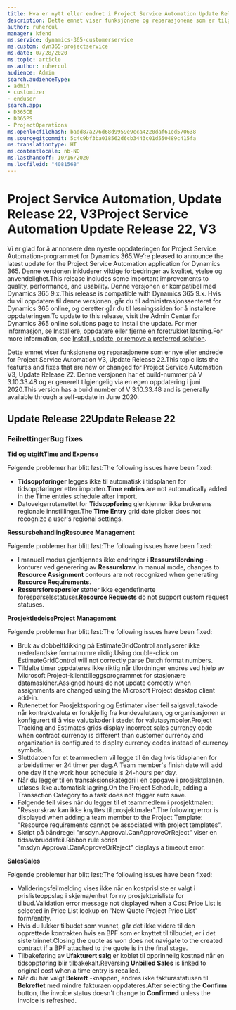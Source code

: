 ```yaml
---
title: Hva er nytt eller endret i Project Service Automation Update Release 22, V3
description: Dette emnet viser funksjonene og reparasjonene som er tilgjengelig i Project Service Automation Update Release 22, V3.
author: ruhercul
manager: kfend
ms.service: dynamics-365-customerservice
ms.custom: dyn365-projectservice
ms.date: 07/28/2020
ms.topic: article
ms.author: ruhercul
audience: Admin
search.audienceType:
- admin
- customizer
- enduser
search.app:
- D365CE
- D365PS
- ProjectOperations
ms.openlocfilehash: badd87a276d68d9959e9cca4220daf61ed570638
ms.sourcegitcommit: 5c4c9bf3ba018562d6cb3443c01d550489c415fa
ms.translationtype: HT
ms.contentlocale: nb-NO
ms.lasthandoff: 10/16/2020
ms.locfileid: "4081568"
---
```

# <a name="project-service-automation-update-release-22-v3"></a><span data-ttu-id="5167e-103">Project Service Automation, Update Release 22, V3</span><span class="sxs-lookup"><span data-stu-id="5167e-103">Project Service Automation Update Release 22, V3</span></span>

<span data-ttu-id="5167e-104">Vi er glad for å annonsere den nyeste oppdateringen for Project Service Automation-programmet for Dynamics 365.</span><span class="sxs-lookup"><span data-stu-id="5167e-104">We’re pleased to announce the latest update for the Project Service Automation application for Dynamics 365.</span></span> <span data-ttu-id="5167e-105">Denne versjonen inkluderer viktige forbedringer av kvalitet, ytelse og anvendelighet.</span><span class="sxs-lookup"><span data-stu-id="5167e-105">This release includes some important improvements to quality, performance, and usability.</span></span> <span data-ttu-id="5167e-106">Denne versjonen er kompatibel med Dynamics 365 9.x.</span><span class="sxs-lookup"><span data-stu-id="5167e-106">This release is compatible with Dynamics 365 9.x.</span></span> <span data-ttu-id="5167e-107">Hvis du vil oppdatere til denne versjonen, går du til administrasjonssenteret for Dynamics 365 online, og deretter går du til løsningssiden for å installere oppdateringen.</span><span class="sxs-lookup"><span data-stu-id="5167e-107">To update to this release, visit the Admin Center for Dynamics 365 online solutions page to install the update.</span></span> <span data-ttu-id="5167e-108">For mer informasjon, se [Installere, oppdatere eller fjerne en foretrukket løsning](https://docs.microsoft.com/power-platform/admin/install-remove-preferred-solution).</span><span class="sxs-lookup"><span data-stu-id="5167e-108">For more information, see [Install, update, or remove a preferred solution](https://docs.microsoft.com/power-platform/admin/install-remove-preferred-solution).</span></span>

<span data-ttu-id="5167e-109">Dette emnet viser funksjonene og reparasjonene som er nye eller endrede for Project Service Automation V3, Update Release 22.</span><span class="sxs-lookup"><span data-stu-id="5167e-109">This topic lists the features and fixes that are new or changed for Project Service Automation V3, Update Release 22.</span></span> <span data-ttu-id="5167e-110">Denne versjonen har et build-nummer på V 3.10.33.48 og er generelt tilgjengelig via en egen oppdatering i juni 2020.</span><span class="sxs-lookup"><span data-stu-id="5167e-110">This version has a build number of V 3.10.33.48 and is generally available through a self-update in June 2020.</span></span>

## <a name="update-release-22"></a><span data-ttu-id="5167e-111">Update Release 22</span><span class="sxs-lookup"><span data-stu-id="5167e-111">Update Release 22</span></span>

### <a name="bug-fixes"></a><span data-ttu-id="5167e-112">Feilrettinger</span><span class="sxs-lookup"><span data-stu-id="5167e-112">Bug fixes</span></span>



<span data-ttu-id="5167e-113">**Tid og utgift**</span><span class="sxs-lookup"><span data-stu-id="5167e-113">**Time and Expense**</span></span>

<span data-ttu-id="5167e-114">Følgende problemer har blitt løst:</span><span class="sxs-lookup"><span data-stu-id="5167e-114">The following issues have been fixed:</span></span>

- <span data-ttu-id="5167e-115">**Tidsoppføringer** legges ikke til automatisk i tidsplanen for tidsoppføringer etter importen.</span><span class="sxs-lookup"><span data-stu-id="5167e-115">**Time entries** are not automatically added in the Time entries schedule after import.</span></span>
- <span data-ttu-id="5167e-116">Datovelgerrutenettet for **Tidsoppføring** gjenkjenner ikke brukerens regionale innstillinger.</span><span class="sxs-lookup"><span data-stu-id="5167e-116">The **Time Entry** grid date picker does not recognize a user's regional settings.</span></span>

<span data-ttu-id="5167e-117">**Ressursbehandling**</span><span class="sxs-lookup"><span data-stu-id="5167e-117">**Resource Management**</span></span>

<span data-ttu-id="5167e-118">Følgende problemer har blitt løst:</span><span class="sxs-lookup"><span data-stu-id="5167e-118">The following issues have been fixed:</span></span>

- <span data-ttu-id="5167e-119">I manuell modus gjenkjennes ikke endringer i **Ressurstilordning** -konturer ved generering av **Ressurskrav**.</span><span class="sxs-lookup"><span data-stu-id="5167e-119">In manual mode, changes to **Resource Assignment** contours are not recognized when generating **Resource Requirements**.</span></span>
- <span data-ttu-id="5167e-120">**Ressursforespørsler** støtter ikke egendefinerte forespørselsstatuser.</span><span class="sxs-lookup"><span data-stu-id="5167e-120">**Resource Requests** do not support custom request statuses.</span></span>

<span data-ttu-id="5167e-121">**Prosjektledelse**</span><span class="sxs-lookup"><span data-stu-id="5167e-121">**Project Management**</span></span>

<span data-ttu-id="5167e-122">Følgende problemer har blitt løst:</span><span class="sxs-lookup"><span data-stu-id="5167e-122">The following issues have been fixed:</span></span>

- <span data-ttu-id="5167e-123">Bruk av dobbeltklikking på EstimateGridControl analyserer ikke nederlandske formatnumre riktig.</span><span class="sxs-lookup"><span data-stu-id="5167e-123">Using double-click on EstimateGridControl will not correctly parse Dutch format numbers.</span></span>
- <span data-ttu-id="5167e-124">Tildelte timer oppdateres ikke riktig når tilordninger endres ved hjelp av Microsoft Project-klienttilleggsprogrammet for stasjonære datamaskiner.</span><span class="sxs-lookup"><span data-stu-id="5167e-124">Assigned hours do not update correctly when assignments are changed using the Microsoft Project desktop client add-in.</span></span>
- <span data-ttu-id="5167e-125">Rutenettet for Prosjektsporing og Estimater viser feil salgsvalutakode når kontraktvaluta er forskjellig fra kundevalutaen, og organisasjonen er konfigurert til å vise valutakoder i stedet for valutasymboler.</span><span class="sxs-lookup"><span data-stu-id="5167e-125">Project Tracking and Estimates grids display incorrect sales currency code when contract currency is different than customer currency and organization is configured to display currency codes instead of currency symbols.</span></span>
- <span data-ttu-id="5167e-126">Sluttdatoen for et teammedlem vil legge til én dag hvis tidsplanen for arbeidstimer er 24 timer per dag.</span><span class="sxs-lookup"><span data-stu-id="5167e-126">A Team member's finish date will add one day if the work hour schedule is 24-hours per day.</span></span>
- <span data-ttu-id="5167e-127">Når du legger til en transaksjonskategori i en oppgave i prosjektplanen, utløses ikke automatisk lagring.</span><span class="sxs-lookup"><span data-stu-id="5167e-127">On the Project Schedule, adding a Transaction Category to a task does not trigger auto save.</span></span>
- <span data-ttu-id="5167e-128">Følgende feil vises når du legger til et teammedlem i prosjektmalen: "Ressurskrav kan ikke knyttes til prosjektmaler".</span><span class="sxs-lookup"><span data-stu-id="5167e-128">The following error is displayed when adding a team member to the Project Template: "Resource requirements cannot be associated with project templates".</span></span> 
- <span data-ttu-id="5167e-129">Skript på båndregel "msdyn.Approval.CanApproveOrReject" viser en tidsavbruddsfeil.</span><span class="sxs-lookup"><span data-stu-id="5167e-129">Ribbon rule script "msdyn.Approval.CanApproveOrReject" displays a timeout error.</span></span>

<span data-ttu-id="5167e-130">**Sales**</span><span class="sxs-lookup"><span data-stu-id="5167e-130">**Sales**</span></span>

<span data-ttu-id="5167e-131">Følgende problemer har blitt løst:</span><span class="sxs-lookup"><span data-stu-id="5167e-131">The following issues have been fixed:</span></span>

- <span data-ttu-id="5167e-132">Valideringsfeilmelding vises ikke når en kostprisliste er valgt i prislisteoppslag i skjema/enhet for ny prosjektprisliste for tilbud.</span><span class="sxs-lookup"><span data-stu-id="5167e-132">Validation error message not displayed when a Cost Price List is selected in Price List lookup on 'New Quote Project Price List' form/entity.</span></span>
- <span data-ttu-id="5167e-133">Hvis du lukker tilbudet som vunnet, går det ikke videre til den opprettede kontrakten hvis en BPF som er knyttet til tilbudet, er i det siste trinnet.</span><span class="sxs-lookup"><span data-stu-id="5167e-133">Closing the quote as won does not navigate to the created contract if a BPF attached to the quote is in the final stage.</span></span>
- <span data-ttu-id="5167e-134">Tilbakeføring av **Ufakturert salg** er koblet til opprinnelig kostnad når en tidsoppføring blir tilbakekalt.</span><span class="sxs-lookup"><span data-stu-id="5167e-134">Reversing **Unbilled Sales** is linked to original cost when a time entry is recalled.</span></span>
- <span data-ttu-id="5167e-135">Når du har valgt **Bekreft** -knappen, endres ikke fakturastatusen til **Bekreftet** med mindre fakturaen oppdateres.</span><span class="sxs-lookup"><span data-stu-id="5167e-135">After selecting the **Confirm** button, the invoice status doesn't change to **Confirmed** unless the invoice is refreshed.</span></span>
